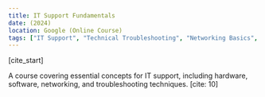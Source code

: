 ```yaml
---
title: IT Support Fundamentals
date: (2024)
location: Google (Online Course)
tags: ["IT Support", "Technical Troubleshooting", "Networking Basics", "Operating Systems"]
---
```


[cite_start]<p class="text-center bg-black text-white p-4 text-center">A course covering essential concepts for IT support, including hardware, software, networking, and troubleshooting techniques. [cite: 10]</p>